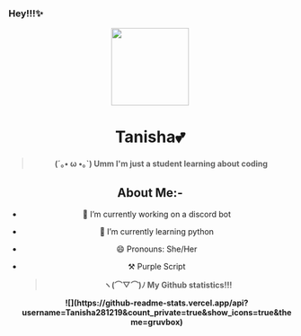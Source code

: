 ### Hey!!!✨
<div align='center'>
  <div align='center'>
    <img
      src='https://i.scdn.co/image/ab67616d0000b2737f0d153d87dc03712137029b'
      width='138'
      height='138'
    />
  </div>

<h1>Tanisha💕</h1>
<blockquote><strong>(´｡• ω •｡`) Umm I'm just a student learning about coding</strong></blockquote>
  
## About Me:-
- 🔭 I’m currently working on a discord bot
  
- 🌱 I’m currently learning python
  
- 😄 Pronouns: She/Her
  
- ⚒ Purple Script 

  <blockquote><strong>ヽ(⌒▽⌒)ﾉ My Github statistics!!!<strong></blockquote>
  ![](https://github-readme-stats.vercel.app/api?username=Tanisha281219&count_private=true&show_icons=true&theme=gruvbox)
